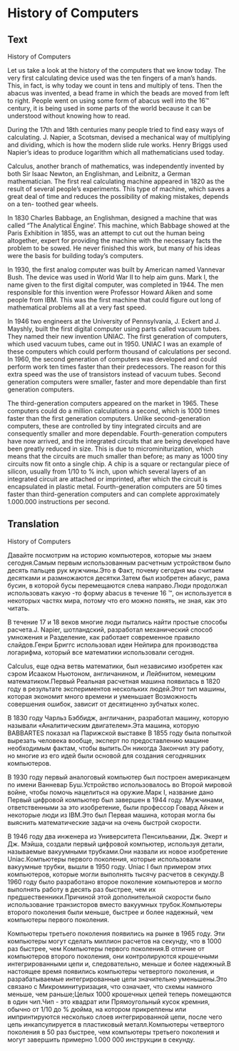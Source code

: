 # History of Computers

## Text

History of Computers

Let us take a look at the history of the computers that we know today. The very first calculating device used was the ten fingers of a man’s hands. This, in
fact, is why today we count in tens and multiply of tens. Then the abacus was invented, a bead frame in which the beads are moved from left to right. People
went on using some form of abacus well into the 16™ century, it is being used in some parts of the world because it can be understood without knowing how to
read.

During the 17th and 18th centuries many people tried to find easy ways of calculating. J. Napier, a Scotsman, devised a mechanical way of multiplying and
dividing, which is how the modern slide rule works. Henry Briggs used Napier’s ideas to produce logarithm which all mathematicians used today.

Calculus, another branch of mathematics, was independently invented by both Sir Isaac Newton, an Englishman, and Leibnitz, a German mathematician. The first
real calculating machine appeared in 1820 as the result of several people’s experiments. This type of machine, which saves a great deal of time and reduces the
possibility of making mistakes, depends on a ten- toothed gear wheels.

In 1830 Charles Babbage, an Englishman, designed a machine that was called “The Analytical Engine’. This machine, which Babbage showed at the Paris Exhibition
in 1855, was an attempt to cut out the human being altogether, expert for providing the machine with the necessary facts the problem to be sowed. He never
finished this work, but many of his ideas were the basis for building today’s computers.

In 1930, the first analog computer was built by American named Vannevar Bush. The device was used in World War II to help aim guns. Mark I, the name given to
the first digital computer, was completed in 1944. The men responsible for this invention were Professor Howard Aiken and some people from IBM. This was the
first machine that could figure out long of mathematical problems all at a very fast speed.

In 1946 two engineers at the University of Pennsylvania, J. Eckert and J. Mayshly, built the first digital computer using parts called vacuum tubes. They named
their new invention UNIAC. The first generation of computers, which used vacuum tubes, came out in 1950. UNIAC I was an example of these computers which could
perform thousand of calculations per second. In 1960, the second generation of computers was developed and could perform work ten times faster than their
predecessors. The reason for this extra speed was the use of transistors instead of vacuum tubes. Second generation computers were smaller, faster and more
dependable than first generation computers.

The third-generation computers appeared on the market in 1965. These computers could do a million calculations a second, which is 1000 times faster than the
first generation computers. Unlike second-generation computers, these are controlled by tiny integrated circuits and are consequently smaller and more
dependable. Fourth-generation computers have now arrived, and the integrated circuits that are being developed have been greatly reduced in size. This is due to
microminiturization, which means that the circuits are much smaller than before; as many as 1000 tiny circuits now fit onto a single chip. A chip is a square or
rectangular piece of silicon, usually from 1/10 to % inch, upon which several layers of an integrated circuit are attached or imprinted, after which the circuit
is encapsulated in plastic metal. Fourth-generation computers are 50 times faster than third-generation computers and can complete approximately 1.000.000
instructions per second.

## Translation

History of Computers

Давайте посмотрим на историю компьютеров, которые мы знаем сегодня.Самым первым использованным расчетным устройством было десять пальцев рук мужчины.Это в Факт,
почему сегодня мы считаем десятками и размножаются десятки.Затем был изобретен абакус, рама бусин, в которой бусы перемещаются слева направо.Люди продолжал
использовать какую -то форму abacus в течение 16 ™, он используется в некоторых частях мира, потому что его можно понять, не зная, как это читать.

В течение 17 и 18 веков многие люди пытались найти простые способы расчета.J. Napier, шотландский, разработал механический способ умножения и Разделение, как
работает современное правило слайдов.Генри Бриггс использовал идеи Нейпира для производства логарифма, который все математики использовали сегодня.

Calculus, еще одна ветвь математики, был независимо изобретен как сэром Исааком Ньютоном, англичанином, и Лейбнитом, немецким математиком.Первый Реальная
расчетная машина появилась в 1820 году в результате экспериментов нескольких людей.Этот тип машины, которая экономит много времени и уменьшает Возможность
совершения ошибок, зависит от десятиценно зубчатых колес.

В 1830 году Чарльз Бэббидж, англичанин, разработал машину, которую называли «Аналитическим двигателем».Эта машина, которую BABBARTES показал на Парижской
выставке В 1855 году была попыткой вырезать человека вообще, эксперт по предоставлению машине необходимым фактам, чтобы выпить.Он никогда Закончил эту работу,
но многие из его идей были основой для создания сегодняшних компьютеров.

В 1930 году первый аналоговый компьютер был построен американцем по имени Ванневар Буш.Устройство использовалось во Второй мировой войне, чтобы помочь
нацелиться на оружие.Марк I, название дано Первый цифровой компьютер был завершен в 1944 году. Мужчинами, ответственными за это изобретение, были профессор
Говард Айкен и некоторые люди из IBM.Это был Первая машина, которая могла бы выяснить математические задачи на очень быстрой скорости.

В 1946 году два инженера из Университета Пенсильвании, Дж. Экерт и Дж. Мэйша, создали первый цифровой компьютер, используя детали, называемые вакуумными
трубками.Они назвали их новое изобретение Uniac.Компьютеры первого поколения, которые использовали вакуумные трубки, вышли в 1950 году. Uniac I был примером
этих компьютеров, которые могли выполнять тысячу расчетов в секунду.В 1960 году было разработано второе поколение компьютеров и могло выполнять работу в десять
раз быстрее, чем их предшественники.Причиной этой дополнительной скорости было использование транзисторов вместо вакуумных трубок.Компьютеры второго поколения
были меньше, быстрее и более надежный, чем компьютеры первого поколения.

Компьютеры третьего поколения появились на рынке в 1965 году. Эти компьютеры могут сделать миллион расчетов на секунду, что в 1000 раз быстрее, чем Компьютеры
первого поколения.В отличие от компьютеров второго поколения, они контролируются крошечными интегрированными цепи и, следовательно, меньше и более надежный.В
настоящее время появились компьютеры четвертого поколения, и разрабатываемые интегрированные цепи значительно уменьшены.Это связано с Микроминитуризация, что
означает, что схемы намного меньше, чем раньше;Целых 1000 крошечных цепей теперь помещаются в один чип.Чип - это квадрат или Прямоугольный кусок кремния, обычно
от 1/10 до % дюйма, на котором прикреплены или импринтируются несколько слоев интегрированной цепи, после чего цепь инкапсулируется в пластиковый
металл.Компьютеры четвертого поколения в 50 раз быстрее, чем компьютеры третьего поколения и могут завершить примерно 1.000 000 инструкции в секунду.
